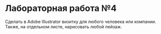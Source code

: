 # Лабораторная работа №4

Сделать в Adobe Illustrator визитку для любого человека или компании. Также, на отдельном листе, нарисовать любой пейзаж.
